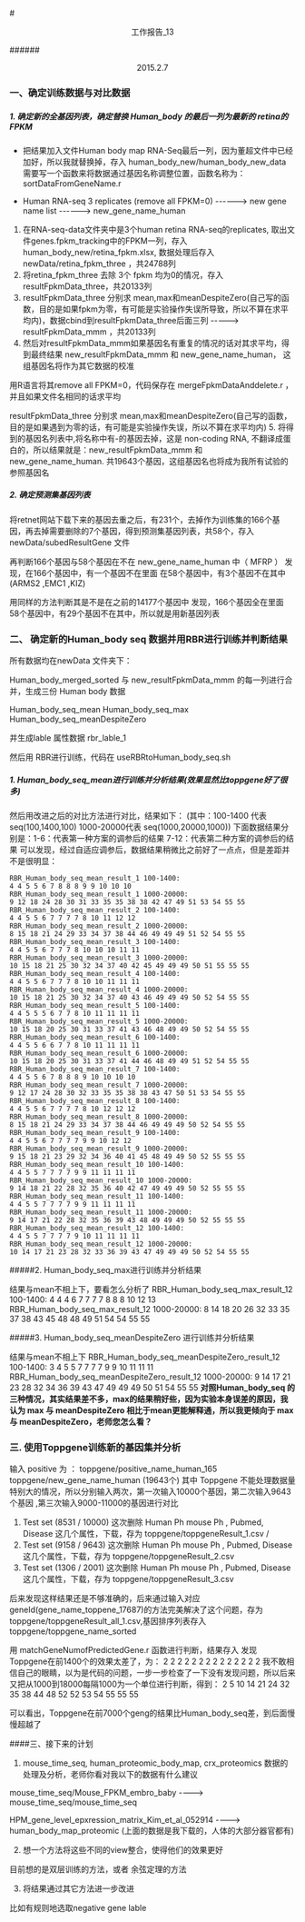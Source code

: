 #<center>工作报告_13</center>

######<center>2015.2.7</center>


### 一、确定训练数据与对比数据

##### 1. 确定新的全基因列表，确定替换 Human_body 的最后一列为最新的 retina的 FPKM

- 把结果加入文件Human body map RNA-Seq最后一列，因为董超文件中已经加好，所以我就替换掉，存入 human_body_new/human_body_new_data
需要写一个函数来将数据通过基因名称调整位置，函数名称为：sortDataFromGeneName.r

- Human RNA-seq 3 replicates (remove all FPKM=0) ------> new gene name list ------> new_gene_name_human

1. 在RNA-seq-data文件夹中是3个human retina RNA-seq的replicates, 取出文件genes.fpkm_tracking中的FPKM一列，存入human_body_new/retina_fpkm.xlsx, 数据处理后存入 newData/retina_fpkm_three ，共24788列 
2. 将retina_fpkm_three 去除 3个 fpkm 均为0的情况，存入resultFpkmData_three，共20133列
3. resultFpkmData_three 分别求 mean,max和meanDespiteZero(自己写的函数，目的是如果fpkm为零，有可能是实验操作失误所导致，所以不算在求平均内)，数据cbind到resultFpkmData_three后面三列 -----> resultFpkmData_mmm ，共20133列
4. 然后对resultFpkmData_mmm如果基因名有重复的情况的话对其求平均，得到最终结果 new_resultFpkmData_mmm 和 new_gene_name_human， 这组基因名将作为其它数据的校准

用R语言将其remove all FPKM=0，代码保存在 mergeFpkmDataAnddelete.r ，并且如果文件名相同的话求平均

resultFpkmData_three 分别求 mean,max和meanDespiteZero(自己写的函数，目的是如果遇到为零的话，有可能是实验操作失误，所以不算在求平均内)
5. 将得到的基因名列表中,将名称中有-的基因去掉，这是 non-coding RNA, 不翻译成蛋白的，所以结果就是：new_resultFpkmData_mmm 和 new_gene_name_human. 共19643个基因，这组基因名也将成为我所有试验的参照基因名

##### 2. 确定预测集基因列表

将retnet网站下载下来的基因去重之后，有231个，去掉作为训练集的166个基因，再去掉需要删除的7个基因，得到预测集基因列表，共58个，存入newData/subedResultGene 文件

再判断166个基因与58个基因在不在 new_gene_name_human 中（ MFRP ）
发现，在166个基因中，有一个基因不在里面
在58个基因中，有3个基因不在其中(ARMS2 ,EMC1 ,KIZ)

用同样的方法判断其是不是在之前的14177个基因中
发现，166个基因全在里面
58个基因中，有29个基因不在其中，所以就是用新基因列表

### 二、 确定新的Human_body seq 数据并用RBR进行训练并判断结果 

所有数据均在newData 文件夹下：

Human_body_merged_sorted 与 new_resultFpkmData_mmm 的每一列进行合并，生成三份 Human body 数据

Human_body_seq_mean Human_body_seq_max Human_body_seq_meanDespiteZero

并生成lable 属性数据 rbr_lable_1

然后用 RBR进行训练，代码在 useRBRtoHuman_body_seq.sh

##### 1. Human_body_seq_mean进行训练并分析结果(效果显然比toppgene好了很多)

然后用改进之后的对比方法进行对比，结果如下：
(其中：100-1400 代表 seq(100,1400,100) 1000-20000代表 seq(1000,20000,1000))
下面数据结果分别是：1-6：代表第一种方案的调参后的结果
                    7-12：代表第二种方案的调参后的结果 
可以发现，经过自适应调参后，数据结果稍微比之前好了一点点，但是差距并不是很明显：

	RBR_Human_body_seq_mean_result_1 100-1400: 
	4 4 5 5 6 7 8 8 8 9 9 10 10 10
	RBR_Human_body_seq_mean_result_1 1000-20000: 
	9 12 18 24 28 30 31 33 35 35 38 38 42 47 49 51 53 54 55 55
	RBR_Human_body_seq_mean_result_2 100-1400: 
	4 4 5 5 6 7 7 7 7 8 10 11 12 12
	RBR_Human_body_seq_mean_result_2 1000-20000: 
	8 15 18 21 24 29 33 34 37 38 44 46 49 49 49 51 52 54 55 55
	RBR_Human_body_seq_mean_result_3 100-1400: 
	4 4 5 5 6 7 7 7 8 10 10 10 11 11
	RBR_Human_body_seq_mean_result_3 1000-20000: 
	10 15 18 21 25 30 32 34 37 40 42 45 49 49 49 50 51 55 55 55
	RBR_Human_body_seq_mean_result_4 100-1400: 
	4 4 5 5 6 7 7 7 8 10 10 11 11 11
	RBR_Human_body_seq_mean_result_4 1000-20000: 
	10 15 18 21 25 30 32 34 37 40 43 46 49 49 49 50 52 54 55 55
	RBR_Human_body_seq_mean_result_5 100-1400: 
	4 4 5 5 5 6 7 7 8 10 11 11 11 11
	RBR_Human_body_seq_mean_result_5 1000-20000: 
	10 15 18 20 25 30 31 33 37 41 43 46 48 49 49 50 52 54 55 55
	RBR_Human_body_seq_mean_result_6 100-1400: 
	4 4 5 5 6 6 7 7 8 10 11 11 11 11
	RBR_Human_body_seq_mean_result_6 1000-20000: 
	10 15 18 20 25 30 31 33 37 41 44 46 48 49 49 51 52 54 55 55
	RBR_Human_body_seq_mean_result_7 100-1400: 
	4 4 5 5 6 7 8 8 8 9 10 10 10 10
	RBR_Human_body_seq_mean_result_7 1000-20000: 
	9 12 17 24 28 30 32 33 35 35 38 38 43 47 50 51 53 54 55 55
	RBR_Human_body_seq_mean_result_8 100-1400: 
	4 4 5 5 6 7 7 7 7 8 10 12 12 12
	RBR_Human_body_seq_mean_result_8 1000-20000: 
	8 15 18 21 24 29 33 34 37 38 44 46 49 49 49 50 52 54 55 55
	RBR_Human_body_seq_mean_result_9 100-1400: 
	4 4 5 5 6 7 7 7 7 9 9 10 12 12
	RBR_Human_body_seq_mean_result_9 1000-20000: 
	9 15 18 21 23 29 32 34 36 40 41 45 48 49 49 50 52 55 55 55
	RBR_Human_body_seq_mean_result_10 100-1400: 
	4 4 5 5 7 7 7 7 9 9 11 11 11 11
	RBR_Human_body_seq_mean_result_10 1000-20000: 
	9 14 18 21 22 28 32 35 36 40 42 47 49 49 49 50 52 55 55 55
	RBR_Human_body_seq_mean_result_11 100-1400: 
	4 4 5 5 7 7 7 7 9 9 11 11 11 11
	RBR_Human_body_seq_mean_result_11 1000-20000: 
	9 14 17 21 22 28 32 35 36 39 43 48 49 49 49 50 52 55 55 55
	RBR_Human_body_seq_mean_result_12 100-1400: 
	4 4 5 5 7 7 7 7 9 10 11 11 11 11
	RBR_Human_body_seq_mean_result_12 1000-20000: 
	10 14 17 21 23 28 32 33 36 39 43 47 49 49 49 50 52 54 55 55

#####2. Human_body_seq_max进行训练并分析结果

结果与mean不相上下，要看怎么分析了
RBR_Human_body_seq_max_result_12 100-1400: 
4 4 4 6 7 7 7 7 8 8 8 10 12 13
RBR_Human_body_seq_max_result_12 1000-20000: 
8 14 18 20 26 32 33 35 37 38 43 45 48 48 49 51 54 54 55 55

#####3. Human_body_seq_meanDespiteZero 进行训练并分析结果

结果与mean不相上下
RBR_Human_body_seq_meanDespiteZero_result_12 100-1400: 
3 4 5 5 7 7 7 7 9 9 10 11 11 11
RBR_Human_body_seq_meanDespiteZero_result_12 1000-20000: 
9 14 17 21 23 28 32 34 36 39 43 47 49 49 49 50 51 54 55 55
**对照Human_body_seq 的三种情况，其实结果差不多，max的结果稍好些，因为实验本身误差的原因，我认为 max 与 meanDespiteZero 相比于mean更能解释通，所以我更倾向于 max 与 meanDespiteZero，老师您怎么看？**

### 三. 使用Toppgene训练新的基因集并分析

输入 positive 为 ： toppgene/positive_name_human_165 toppgene/new_gene_name_human (19643个)
其中 Toppgene 不能处理数据量特别大的情况，所以分别输入两次，第一次输入10000个基因，第二次输入9643个基因 ,第三次输入9000-11000的基因进行对比

1. Test set (8531 / 10000) 
这次删除 Human Ph mouse Ph , Pubmed, Disease 这几个属性，下载，存为 toppgene/toppgeneResult_1.csv /
2. Test set (9158 / 9643)
这次删除 Human Ph mouse Ph , Pubmed, Disease 这几个属性，下载，存为 toppgene/toppgeneResult_2.csv
3. Test set (1306 / 2001)
这次删除 Human Ph mouse Ph , Pubmed, Disease 这几个属性，下载，存为 toppgene/toppgeneResult_3.csv

后来发现这样结果还是不够准确的，后来通过输入对应geneId(gene_name_toppene_17687)的方法完美解决了这个问题，存为toppgene/toppgeneResult_all_1.csv,基因排序列表存入toppgene/toppgene_name_sorted

用 matchGeneNumofPredictedGene.r 函数进行判断，结果存入
发现 Toppgene在前1400个的效果太差了，为：
2 2 2 2 2 2 2 2 2 2 2 2 2 2
我不敢相信自己的眼睛，以为是代码的问题，一步一步检查了一下没有发现问题，所以后来又把从1000到18000每隔1000为一个单位进行判断，得到：
2  5 10 14 21 24 32 35 38 44 48 52 52 53 54 55 55 55

可以看出，Toppgene在前7000个geng的结果比Human_body_seq差，到后面慢慢超越了

####三、接下来的计划

1. mouse_time_seq, human_proteomic_body_map, crx_proteomics 数据的处理及分析，老师你看对我以下的数据有什么建议

mouse_time_seq/Mouse_FPKM_embro_baby ----> mouse_time_seq/mouse_time_seq 

HPM_gene_level_epxression_matrix_Kim_et_al_052914 ----> human_body_map_proteomic 
(上面的数据是我下载的，人体的大部分器官都有)

2. 想一个方法将这些不同的view整合，使得他们的效果更好

目前想的是双层训练的方法，或者 余弦定理的方法

3. 将结果通过其它方法进一步改进

比如有规则地选取negative gene lable




